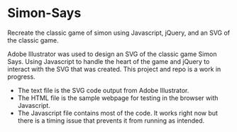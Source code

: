 # Simon-Says
Recreate the classic game of simon using Javascript, jQuery, and an SVG of the classic game.

Adobe Illustrator was used to design an SVG of the classic game Simon Says. Using Javascript to handle the heart of the game and jQuery to interact with the SVG that was created. This project and repo is a work in progress. 

  - The text file is the SVG code output from Adobe Illustrator.
  - The HTML file is the sample webpage for testing in the browser with Javascript.
  - The Javascript file contains most of the code. It works right now but there is a timing issue that prevents it from running as intended.

